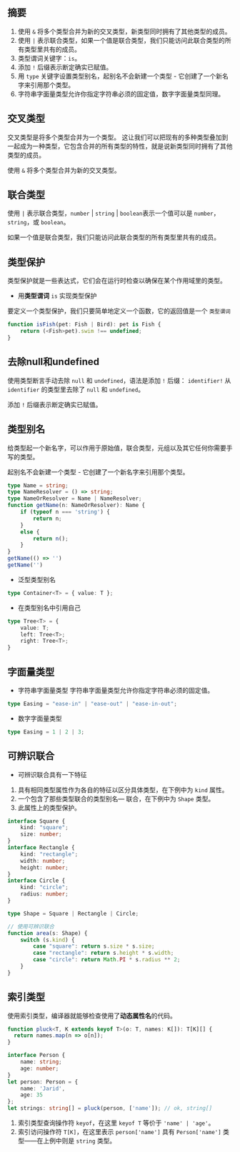 
## 摘要
1. 使用 `&` 将多个类型合并为新的交叉类型，新类型同时拥有了其他类型的成员。
2. 使用 `|` 表示联合类型，如果一个值是联合类型，我们只能访问此联合类型的所有类型里共有的成员。
3. 类型谓词关键字：`is`。
4. 添加 `!` 后缀表示断定确实已赋值。
5. 用 `type` 关键字设置类型别名，起别名不会新建一个类型 - 它创建了一个新名字来引用那个类型。 
6. 字符串字面量类型允许你指定字符串必须的固定值，数字字面量类型同理。 

## 交叉类型
交叉类型是将多个类型合并为一个类型。 这让我们可以把现有的多种类型叠加到一起成为一种类型，它包含合并的所有类型的特性，就是说新类型同时拥有了其他类型的成员。

使用 `&` 将多个类型合并为新的交叉类型。

## 联合类型
使用 `|` 表示联合类型，`number` | `string` | `boolean`表示一个值可以是 `number`， `string`，或 `boolean`。

如果一个值是联合类型，我们只能访问此联合类型的所有类型里共有的成员。

## 类型保护
类型保护就是一些表达式，它们会在运行时检查以确保在某个作用域里的类型。 

- 用**类型谓词** `is` 实现类型保护

要定义一个类型保护，我们只要简单地定义一个函数，它的返回值是一个 `类型谓词`

```ts
function isFish(pet: Fish | Bird): pet is Fish {
    return (<Fish>pet).swim !== undefined;
}
```

## 去除null和undefined
使用类型断言手动去除 `null` 和 `undefined`，语法是添加 `!` 后缀： `identifier!` 从 `identifier` 的类型里去除了 `null` 和 `undefined`。

添加 `!` 后缀表示断定确实已赋值。

## 类型别名
给类型起一个新名字，可以作用于原始值，联合类型，元组以及其它任何你需要手写的类型。

起别名不会新建一个类型 - 它创建了一个新名字来引用那个类型。
```ts
type Name = string;
type NameResolver = () => string;
type NameOrResolver = Name | NameResolver;
function getName(n: NameOrResolver): Name {
    if (typeof n === 'string') {
        return n;
    }
    else {
        return n();
    }
}
getName(() => '')
getName('')
```

- 泛型类型别名
```ts
type Container<T> = { value: T };
```

- 在类型别名中引用自己
```ts
type Tree<T> = {
    value: T;
    left: Tree<T>;
    right: Tree<T>;
}
```

## 字面量类型

- 字符串字面量类型
字符串字面量类型允许你指定字符串必须的固定值。 
```ts
type Easing = "ease-in" | "ease-out" | "ease-in-out";
```

- 数字字面量类型
```ts
type Easing = 1 | 2 | 3;
```

## 可辨识联合
- 可辨识联合具有一下特征
1. 具有相同类型属性作为各自的特征以区分具体类型，在下例中为 `kind` 属性。
2. 一个包含了那些类型联合的类型别名— 联合，在下例中为 `Shape` 类型。
3. 此属性上的类型保护。

```ts
interface Square {
    kind: "square";
    size: number;
}
interface Rectangle {
    kind: "rectangle";
    width: number;
    height: number;
}
interface Circle {
    kind: "circle";
    radius: number;
}

type Shape = Square | Rectangle | Circle;

// 使用可辨识联合
function area(s: Shape) {
    switch (s.kind) {
        case "square": return s.size * s.size;
        case "rectangle": return s.height * s.width;
        case "circle": return Math.PI * s.radius ** 2;
    }
}
```

## 索引类型
使用索引类型，编译器就能够检查使用了**动态属性名**的代码。

```ts
function pluck<T, K extends keyof T>(o: T, names: K[]): T[K][] {
  return names.map(n => o[n]);
}

interface Person {
    name: string;
    age: number;
}
let person: Person = {
    name: 'Jarid',
    age: 35
};
let strings: string[] = pluck(person, ['name']); // ok, string[]
```

1. 索引类型查询操作符 `keyof`，在这里 `keyof T` 等价于 `'name' | 'age'`。
2. 索引访问操作符 `T[K]`，在这里表示 `person['name']` 具有 `Person['name']` 类型——在上例中则是 `string` 类型。
